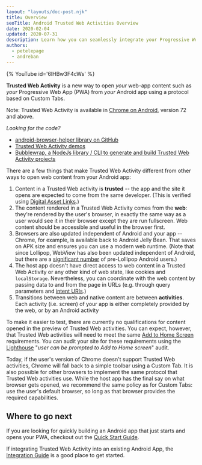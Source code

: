 ```yaml
---
layout: "layouts/doc-post.njk"
title: Overview
seoTitle: Android Trusted Web Activities Overview
date: 2020-02-04
updated: 2020-07-31
description: Learn how you can seamlessly integrate your Progressive Web App into your Android App with a Trusted Web Activity.
authors:
  - petelepage
  - andreban
---
```


{% YouTube
  id='6lHBw3F4cWs'
%}

**Trusted Web Activity** is a new way to open _your_ web-app content
such as _your_ Progressive Web App (PWA) from _your_ Android app using a protocol based on Custom
Tabs.

Note: Trusted Web Activity is available in [Chrome on Android][6], version 72 and above.

_Looking for the code?_

* [android-browser-helper library on GitHub][9]
* [Trusted Web Activity demos][10]
* [Bubblewrap, a NodeJs library / CLI to generate and build Trusted Web Activity projects][11]

There are a few things that make Trusted Web Activity different from other
ways to open web content from your Android app:

1. Content in a Trusted Web activity is **trusted** -- the app and the site it
   opens are expected to come from the same developer. (This is verified using
   [Digital Asset Links][12].)
1. The content rendered in a Trusted Web Activity comes from the **web**: they're
   rendered by the user's browser, in exactly the same way as a user would see
   it in their browser except they are run fullscreen. Web content should be
   accessible and useful in the browser first.
1. Browsers are also updated independent of Android and your app -- Chrome, for
   example, is available back to Android Jelly Bean. That saves on APK size and
   ensures you can use a modern web runtime. (Note that since Lollipop, WebView
   has also been updated independent of Android, but there are a [significant
   number](https://developer.android.com/about/dashboards/index.html) of
   pre-Lollipop Android users.)
1. The host app doesn't have direct access to web content in a Trusted Web
   Activity or any other kind of web state, like cookies and `localStorage`.
   Nevertheless, you can coordinate with the web content by passing data to and
   from the page in URLs (e.g. through query parameters and 
   [intent URIs](/docs/multidevice/android/intents).)
1. Transitions between web and native content are between **activities**. Each
   activity (i.e. screen) of your app is either completely provided by the web,
   or by an Android activity

To make it easier to test, there are currently no qualifications for content
opened in the preview of Trusted Web activities. You can expect, however, that
Trusted Web activities will need to meet the same
[Add to Home Screen](https://web.dev/customize-install/#criteria)
requirements. You can audit your site for these requirements using the
[Lighthouse][13] "*user can be prompted to Add to Home
screen*" audit.

Today, if the user's version of Chrome doesn't support Trusted Web activities,
Chrome will fall back to a simple toolbar using a Custom Tab. It
is also possible for other browsers to implement the same protocol that Trusted
Web activities use. While the host app has the final say on what browser gets
opened, we recommend the same policy as for Custom Tabs: use the user's default
browser, so long as that browser provides the required capabilities.

## Where to go next

If you are looking for quickly building an Android app that just starts and opens your PWA,
checkout out the [Quick Start Guide][7].

If integrating Trusted Web Activity into an existing Android App, the [Integration Guide][8]
is a good place to get started.

[6]: https://play.google.com/store/apps/details?id=com.android.chrome
[7]: /docs/android/trusted-web-activity/quick-start/
[8]: /docs/android/trusted-web-activity/integration-guide/
[9]: https://github.com/GoogleChrome/android-browser-helper
[10]: https://github.com/GoogleChrome/android-browser-helper/tree/master/demos
[11]: https://github.com/GoogleChromeLabs/bubblewrap
[12]: https://developers.google.com/digital-asset-links/v1/getting-started
[13]: https://web.dev/measure/
